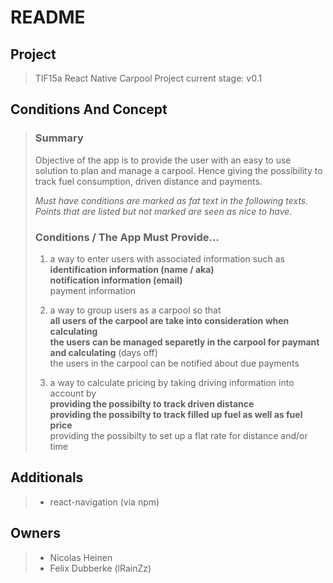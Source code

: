 # README #

## Project ##
>
> TIF15a React Native Carpool Project
> current stage: v0.1
>

## Conditions And Concept ##
>
> ### Summary ###
> Objective of the app is to provide the user with an easy to use
> solution to plan and manage a carpool. Hence giving the possibility
> to track fuel consumption, driven distance and payments.  
>   
>
>
> *Must have conditions are marked as fat text in the following texts.*  
> *Points that are listed but not marked are seen as nice to have.*
> ### Conditions / The App Must Provide... ###
>
> 1. a way to enter users with associated information such as  
>    **identification information (name / aka)**  
>    **notification information (email)**  
>    payment information  
> 
> 1. a way to group users as a carpool so that  
>    **all users of the carpool are take into consideration when calculating**  
>    **the users can be managed separetly in the carpool for paymant and calculating** (days off)  
>    the users in the carpool can be notified about due payments  
>
> 1. a way to calculate pricing by taking driving information into account by  
>    **providing the possibilty to track driven distance**  
>    **providing the possibilty to track filled up fuel as well as fuel price**  
>    providing the possibilty to set up a flat rate for distance and/or time  
> 

## Additionals ##
>
> * react-navigation (via npm) 
>

## Owners ##
>
> * Nicolas Heinen
> * Felix Dubberke (lRainZz)
>